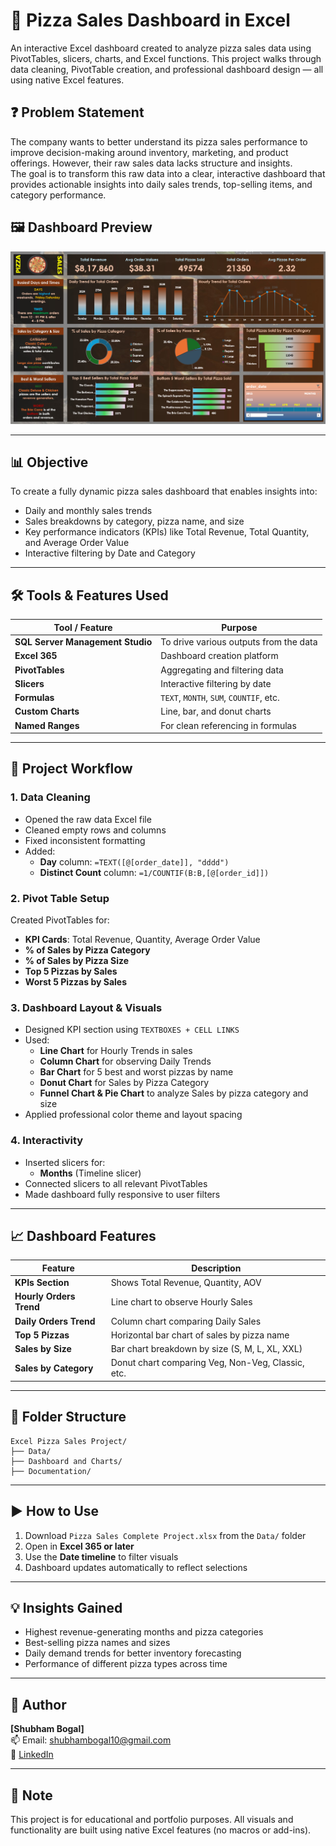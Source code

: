 
# 🍕 Pizza Sales Dashboard in Excel

An interactive Excel dashboard created to analyze pizza sales data using PivotTables, slicers, charts, and Excel functions. This project walks through data cleaning, PivotTable creation, and professional dashboard design — all using native Excel features.

## ❓ Problem Statement

The company wants to better understand its pizza sales performance to improve decision-making around inventory, marketing, and product offerings. However, their raw sales data lacks structure and insights.  
The goal is to transform this raw data into a clear, interactive dashboard that provides actionable insights into daily sales trends, top-selling items, and category performance.


## 🖼️ Dashboard Preview

![Dashboard Preview](Excel%20Pizza%20Sales%20Project/Dashboard%20and%20Charts/Dashboard.png)

---

## 📊 Objective

To create a fully dynamic pizza sales dashboard that enables insights into:
- Daily and monthly sales trends
- Sales breakdowns by category, pizza name, and size
- Key performance indicators (KPIs) like Total Revenue, Total Quantity, and Average Order Value
- Interactive filtering by Date and Category

---

## 🛠 Tools & Features Used

| Tool / Feature     | Purpose                                |
|--------------------|----------------------------------------|
| **SQL Server Management Studio** | To drive various outputs from the data |
| **Excel 365**       | Dashboard creation platform            |
| **PivotTables**     | Aggregating and filtering data         |
| **Slicers**         | Interactive filtering by date          |
| **Formulas**        | `TEXT`, `MONTH`, `SUM`, `COUNTIF`, etc.|
| **Custom Charts**   | Line, bar, and donut charts            |
| **Named Ranges**    | For clean referencing in formulas      |

---

## 🧩 Project Workflow

### 1. Data Cleaning
- Opened the raw data Excel file
- Cleaned empty rows and columns
- Fixed inconsistent formatting
- Added:
  - **Day** column: `=TEXT([@[order_date]], "dddd")`
  - **Distinct Count** column: `=1/COUNTIF(B:B,[@[order_id]])`

### 2. Pivot Table Setup
Created PivotTables for:
- **KPI Cards**: Total Revenue, Quantity, Average Order Value
- **% of Sales by Pizza Category**
- **% of Sales by Pizza Size**
- **Top 5 Pizzas by Sales**
- **Worst 5 Pizzas by Sales**

### 3. Dashboard Layout & Visuals
- Designed KPI section using `TEXTBOXES + CELL LINKS`
- Used:
  - **Line Chart** for Hourly Trends in sales
  - **Column Chart** for observing Daily Trends
  - **Bar Chart** for 5 best and worst pizzas by name
  - **Donut Chart** for Sales by Pizza Category
  - **Funnel Chart & Pie Chart** to analyze Sales by pizza category and size
- Applied professional color theme and layout spacing

### 4. Interactivity
- Inserted slicers for:
  - **Months** (Timeline slicer)
- Connected slicers to all relevant PivotTables
- Made dashboard fully responsive to user filters

---

## 📈 Dashboard Features

| Feature                | Description                                        |
|------------------------|----------------------------------------------------|
| **KPIs Section**       | Shows Total Revenue, Quantity, AOV                 |
| **Hourly Orders Trend**| Line chart to observe Hourly Sales                 |
| **Daily Orders Trend** | Column chart comparing Daily Sales                 |
| **Top 5 Pizzas**       | Horizontal bar chart of sales by pizza name        |
| **Sales by Size**      | Bar chart breakdown by size (S, M, L, XL, XXL)     |
| **Sales by Category**  | Donut chart comparing Veg, Non-Veg, Classic, etc.  |

---

## 📂 Folder Structure

```
Excel Pizza Sales Project/
├── Data/
├── Dashboard and Charts/
├── Documentation/
```

---

## ▶️ How to Use

1. Download `Pizza Sales Complete Project.xlsx` from the `Data/` folder
2. Open in **Excel 365 or later**
3. Use the **Date timeline** to filter visuals
4. Dashboard updates automatically to reflect selections

---

## 💡 Insights Gained

- Highest revenue-generating months and pizza categories
- Best-selling pizza names and sizes
- Daily demand trends for better inventory forecasting
- Performance of different pizza types across time

---

## 📧 Author

**[Shubham Bogal]**  
📫 Email: shubhambogal10@gmail.com  
🔗 [LinkedIn](https://linkedin.com/in/your-linkedin)

---

## 📜 Note

This project is for educational and portfolio purposes. All visuals and functionality are built using native Excel features (no macros or add-ins).
